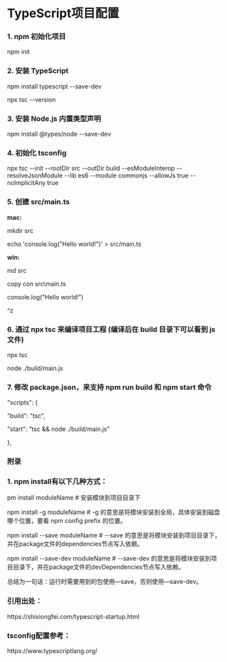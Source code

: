 <h1>TypeScript项目配置</h1>


<h3>1. npm 初始化项目</h3>
<p>npm init</p>


<h3>2. 安装 TypeScript</h3>
<p>npm install typescript --save-dev</p>
<p>npx tsc --version</p>

<h3>3. 安装 Node.js 内置类型声明</h3>
<p>npm install @types/node --save-dev</p>


<h3>4. 初始化 tsconfig</h3>
<p>npx tsc --init --rootDir src --outDir build --esModuleInterop --resolveJsonModule --lib es6 --module commonjs --allowJs true --noImplicitAny true</p>


<h3>5. 创建 src/main.ts</h3>
<p><strong>mac: </strong>
<p>mkdir src</p>
<p>echo 'console.log("Hello world!")' > src/main.ts</p>

<p><strong>win: </strong>
<p>md src</p>
<p>copy con src\main.ts</p>
<p>console.log("Hello world!")</p>
<p>^z</p>

<h3>6. 通过 npx tsc 来编译项目工程 (编译后在 build 目录下可以看到 js 文件)</h3>
<p>npx tsc</p>
<p>node ./build/main.js</p>

<h3>7. 修改 package.json，来支持 npm run build 和 npm start 命令</h3>
<p>"scripts": {</p>
<p>  "build": "tsc",</p>
<p>  "start": "tsc && node ./build/main.js"<p>},


<h3>附录</h3>
<h3>1. npm install有以下几种方式：</h3>
<p>pm install moduleName # 安装模块到项目目录下</p>
<p>npm install -g moduleName # -g 的意思是将模块安装到全局，具体安装到磁盘哪个位置，要看 npm config prefix 的位置。</p>
<p>npm install --save moduleName # --save 的意思是将模块安装到项目目录下，并在package文件的dependencies节点写入依赖。</p>
<p>npm install --save-dev moduleName # --save-dev 的意思是将模块安装到项目目录下，并在package文件的devDependencies节点写入依赖。</p>

<p>总结为一句话：运行时需要用到的包使用––save，否则使用––save-dev。</p>


<h3>引用出处：</h3>
<p>https://shixiongfei.com/typescript-startup.html</p>

<h3>tsconfig配置参考：</h3>
<p>https://www.typescriptlang.org/</p>
